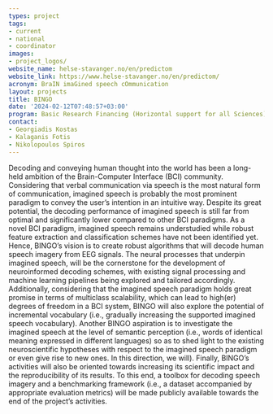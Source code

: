 ```yaml
---
types: project
tags:
- current
- national
- coordinator
images:
- project_logos/
website_name: helse-stavanger.no/en/predictom
website_link: https://www.helse-stavanger.no/en/predictom/  
acronym: BraIN imaGined speech cOmmunication
layout: projects
title: BINGO 
date: '2024-02-12T07:48:57+03:00'
program: Basic Research Financing (Horizontal support for all Sciences)       
contact:
- Georgiadis Kostas
- Kalaganis Fotis
- Nikolopoulos Spiros 
---
```

<p>
Decoding and conveying human thought into the world has been a long-held ambition of the Brain-Computer Interface (BCI) community. Considering that verbal communication via speech is the most natural form of communication, imagined speech is probably the most prominent paradigm to convey the user’s intention in an intuitive way. Despite its great potential, the decoding performance of imagined speech is still far from optimal and significantly lower compared to other BCI paradigms. As a novel BCI paradigm, imagined speech remains understudied while robust feature extraction and classification schemes have not been identified yet. Hence, BINGO’s vision is to create robust algorithms that will decode human speech imagery from EEG signals. The neural processes that underpin imagined speech, will be the cornerstone for the development of neuroinformed decoding schemes, with existing signal processing and machine learning pipelines being explored and tailored accordingly. Additionally, considering that the imagined speech paradigm holds great promise in terms of multiclass scalability, which can lead to high(er) degrees of freedom in a BCI system, BINGO will also explore the potential of incremental vocabulary (i.e., gradually increasing the supported imagined speech vocabulary). Another BINGO aspiration is to investigate the imagined speech at the level of semantic perception (i.e., words of identical meaning expressed in different languages) so as to shed light to the existing neuroscientific hypotheses with respect to the imagined speech paradigm or even give rise to new ones. In this direction, we will). Finally, BINGO’s activities will also be oriented towards increasing its scientific impact and the reproducibility of its results. To this end, a toolbox for decoding speech imagery and a benchmarking framework (i.e., a dataset accompanied by appropriate evaluation metrics) will be made publicly available towards the end of the project’s activities.
</p>
